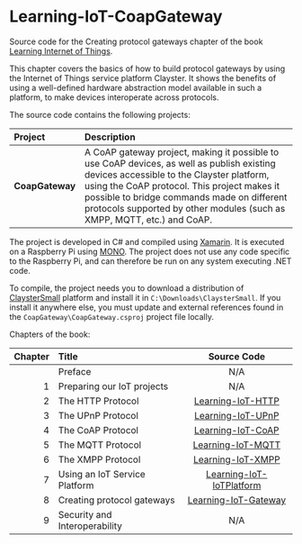 Learning-IoT-CoapGateway
========================

Source code for the Creating protocol gateways chapter of the book [Learning Internet of Things](https://www.packtpub.com/application-development/learning-internet-things).

This chapter covers the basics of how to build protocol gateways by using the Internet of Things service platform Clayster. It shows the benefits of using a well-defined hardware abstraction model available in such a platform, to make devices interoperate across protocols.

The source code contains the following projects:

|Project                          | Description|
|:------------------------------- |:---------- |
|**CoapGateway**                  | A CoAP gateway project, making it possible to use CoAP devices, as well as publish existing devices accessible to the Clayster platform, using the CoAP protocol. This project makes it possible to bridge commands made on different protocols supported by other modules (such as XMPP, MQTT, etc.) and CoAP.|

The project is developed in C# and compiled using [Xamarin](http://xamarin.com/). It is executed on a Raspberry Pi using [MONO](http://www.mono-project.com/). The project does not use any code specific to the Raspberry Pi, and can therefore be run on any system executing .NET code.

To compile, the project needs you to download a distribution of [ClaysterSmall](http://www.clayster.com/downloads) platform and install it in `C:\Downloads\ClaysterSmall`. If you install it anywhere else, you must update and external references found in the `CoapGateway\CoapGateway.csproj` project file locally.

Chapters of the book:

| Chapter | Title                         | Source Code |
| -------:|:----------------------------- |:-----------:|
|         | Preface                       | N/A |
| 1       | Preparing our IoT projects    | N/A |
| 2       | The HTTP Protocol             | [Learning-IoT-HTTP](https://github.com/Clayster/Learning-IoT-HTTP) |
| 3       | The UPnP Protocol             | [Learning-IoT-UPnP](https://github.com/Clayster/Learning-IoT-UPnP) |
| 4       | The CoAP Protocol             | [Learning-IoT-CoAP](https://github.com/Clayster/Learning-IoT-CoAP) |
| 5       | The MQTT Protocol             | [Learning-IoT-MQTT](https://github.com/Clayster/Learning-IoT-MQTT) |
| 6       | The XMPP Protocol             | [Learning-IoT-XMPP](https://github.com/Clayster/Learning-IoT-XMPP) |
| 7       | Using an IoT Service Platform | [Learning-IoT-IoTPlatform](https://github.com/Clayster/Learning-IoT-IoTPlatform) |
| 8       | Creating protocol gateways    | [Learning-IoT-Gateway](https://github.com/Clayster/Learning-IoT-Gateway) |
| 9       | Security and Interoperability | N/A |
